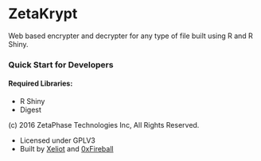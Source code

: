 # ZetaKrypt
Web based encrypter and decrypter for any type of file built using R and R Shiny.

### Quick Start for Developers

#### Required Libraries:
- R Shiny
- Digest

(c) 2016 ZetaPhase Technologies Inc, All Rights Reserved.
- Licensed under GPLV3
- Built by [Xeliot](https://github.com/xeliot) and [0xFireball](https://github.com/0xFireball)
